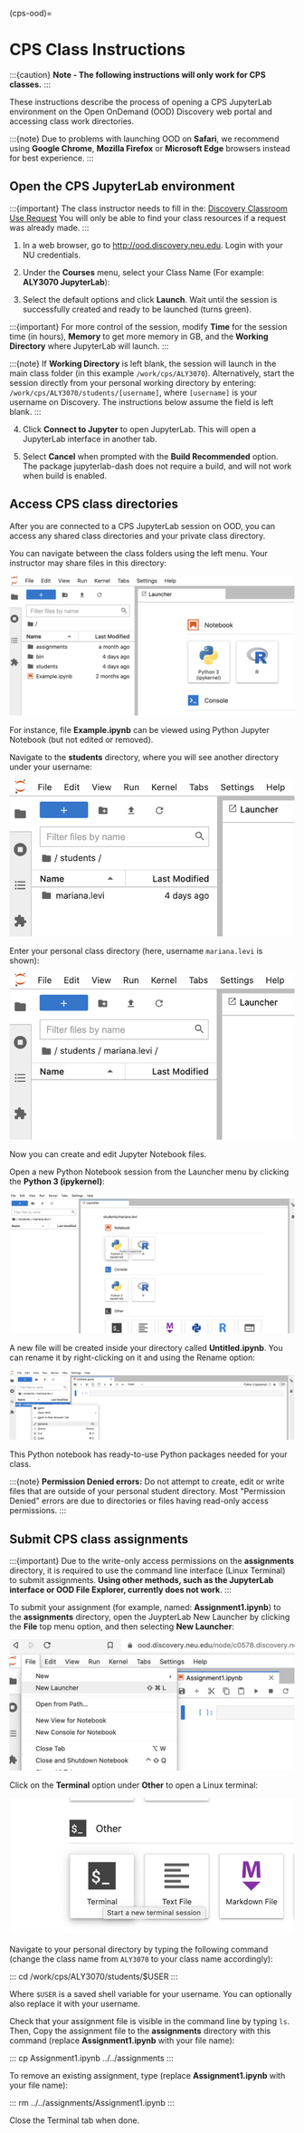 (cps-ood)=

# CPS Class Instructions

:::{caution}
**Note - The following instructions will only work for CPS classes.**
:::

These instructions describe the process of opening a CPS JupyterLab environment on the Open OnDemand (OOD) Discovery web portal and accessing class work directories.

:::{note}
Due to problems with launching OOD on **Safari**, we recommend using **Google Chrome**, **Mozilla Firefox** or **Microsoft Edge** browsers instead for best experience.
:::

## Open the CPS JupyterLab environment

:::{important}
The class instructor needs to fill in the: [Discovery Classroom Use Request] You will only be able to find your class resources if a request was already made.
:::

1. In a web browser, go to <http://ood.discovery.neu.edu>. Login with your NU credentials.

2. Under the **Courses** menu, select your Class Name (For example: **ALY3070 JupyterLab**):

<!-- ![Alt text](../images/cps-ood-menu.png) -->

3. Select the default options and click **Launch**. Wait until the session is successfully created and ready to be launched (turns green).

<!-- ![Alt text](../images/cps-ood-jupyterform.png) -->

:::{important}
For more control of the session, modify **Time** for the session time (in hours), **Memory** to get more memory in GB, and the **Working Directory** where JupyterLab will launch.
:::

:::{note}
If **Working Directory** is left blank, the session will launch in the main class folder (in this example `/work/cps/ALY3070`). Alternatively, start the session directly from your personal working directory by entering: `/work/cps/ALY3070/students/[username]`, where `[username]` is your username on Discovery. The instructions below assume the field is left blank.
:::

4. Click **Connect to Jupyter** to open JupyterLab. This will open a JupyterLab interface in another tab.

<!-- ![Alt text](../images/cps-ood-jupyterlab-start-session.png) -->

5. Select **Cancel** when prompted with the **Build Recommended** option. The package jupyterlab-dash does not require a build, and will not work when build is enabled.

<!-- ![Alt text](../images/cps-ood-build-window.png) -->

## Access CPS class directories

After you are connected to a CPS JupyterLab session on OOD, you can access any shared class directories and your private class directory.

You can navigate between the class folders using the left menu. Your instructor may share files in this directory:

![Alt text](../images/cps-ood-jupyterlab-folders-view.png)

For instance, file **Example.ipynb** can be viewed using Python Jupyter Notebook (but not edited or removed).

Navigate to the **students** directory, where you will see another directory under your username:

![Alt text](../images/cps-ood-jupyterlab-students-folder.png)

Enter your personal class directory (here, username `mariana.levi` is shown):

![Alt text](../images/cps-ood-jupyterlab-username-folder.png)

Now you can create and edit Jupyter Notebook files.

Open a new Python Notebook session from the Launcher menu by clicking the **Python 3 (ipykernel)**:

![Alt text](../images/cps-ood-jupyterlab-ipykernel-launcher.png)

A new file will be created inside your directory called **Untitled.ipynb**. You can rename it by right-clicking on it and using the Rename option:

![Alt text](../images/cps-ood-jupyterlab-ipykernel.png)

This Python notebook has ready-to-use Python packages needed for your class.

:::{note}
**Permission Denied errors:**
Do not attempt to create, edit or write files that are outside of your personal student directory. Most "Permission Denied" errors are due to directories or files having read-only access permissions.
:::

## Submit CPS class assignments

:::{important}
Due to the write-only access permissions on the **assignments** directory, it is required to use the command line interface (Linux Terminal) to submit assignments. **Using other methods, such as the JupyterLab interface or OOD File Explorer, currently does not work**.
:::

To submit your assignment (for example, named: **Assignment1.ipynb**) to the **assignments** directory, open the JuypterLab New Launcher by clicking the **File** top menu option, and then selecting **New Launcher**:

![Alt text](../images/cps-ood-jupyterlab-new-launcher.png)

Click on the **Terminal** option under **Other** to open a Linux terminal:

![Alt text](../images/cps-ood-jupyterlab-open-terminal.png)

Navigate to your personal directory by typing the following command (change the class name from `ALY3070` to your class name accordingly):

:::
cd /work/cps/ALY3070/students/$USER
:::

Where `$USER` is a saved shell variable for your username. You can optionally also replace it with your username.

Check that your assignment file is visible in the command line by typing `ls`. Then, Copy the assignment file to the **assignments** directory with this command (replace **Assignment1.ipynb** with your file name):

:::
cp Assignment1.ipynb ../../assignments
:::

To remove an existing assignment, type (replace **Assignment1.ipynb** with your file name):

:::
rm ../../assignments/Assignment1.ipynb
:::

Close the Terminal tab when done.


[discovery classroom use request]: https://bit.ly/NURC-Classroom
